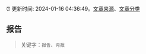 :alarm_clock: 更新时间: 2024-01-16 04:36:49。[文章来源](/README.md)、[文章分类](/TAGS.md)

## 报告


> 关键字：`报告`、`月报`



